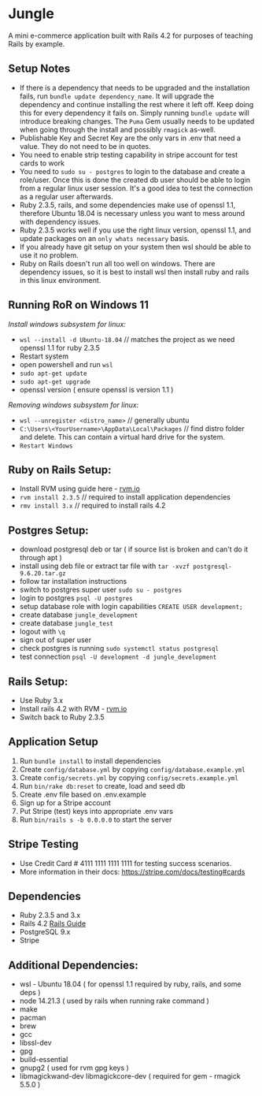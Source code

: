 # Jungle

  A mini e-commerce application built with Rails 4.2 for purposes of teaching Rails by example.

## Setup Notes
- If there is a dependency that needs to be upgraded and the installation fails, run `bundle update dependency_name`.
  It will upgrade the dependency and continue installing the rest where it left off. Keep doing this for every dependency it fails on.
  Simply running `bundle update` will introduce breaking changes.
  The `Puma` Gem usually needs to be updated when going through the install and possibly `rmagick` as-well.
- Publishable Key and Secret Key are the only vars in .env that need a value. They do not need to be in quotes.
- You need to enable strip testing capability in stripe account for test cards to work
- You need to `sudo su - postgres` to login to the database and create a role/user.
  Once this is done the created db user should be able to login from a regular linux user session.
  It's a good idea to test the connection as a regular user afterwards.
- Ruby 2.3.5, rails, and some dependencies make use of openssl 1.1, therefore Ubuntu 18.04 is necessary
  unless you want to mess around with dependency issues.
- Ruby 2.3.5 works well if you use the right linux version, openssl 1.1, and update packages on an `only whats necessary` basis.
- If you already have git setup on your system then wsl should be able to use it no problem.
- Ruby on Rails doesn't run all too well on windows. There are dependency issues, so it is best to install wsl then install ruby and rails in this linux environment.

## Running RoR on Windows 11
*Install windows subsystem for linux:*
- `wsl --install -d Ubuntu-18.04` // matches the project as we need openssl 1.1 for ruby 2.3.5
- Restart system
- open powershell and run `wsl`
- `sudo apt-get update`
- `sudo apt-get upgrade`
- openssl version ( ensure openssl is version 1.1 )

*Removing windows subsystem for linux:*
- `wsl --unregister <distro_name>` 					        // generally ubuntu
- `C:\Users\<YourUsername>\AppData\Local\Packages` 	// find distro folder and delete. This can contain a virtual hard drive for the system.
- `Restart Windows`

## Ruby on Rails Setup:
- Install RVM using guide here - [rvm.io](https://rvm.io/)
- `rvm install 2.3.5` // required to install application dependencies
- `rmv install 3.x`   // required to install rails 4.2

## Postgres Setup:
- download postgresql deb or tar ( if source list is broken and can't do it through apt )
- install using deb file or extract tar file with `tar -xvzf postgresql-9.6.20.tar.gz`
- follow tar installation instructions
- switch to postgres super user `sudo su - postgres`
- login to postgres `psql -U postgres`
- setup database role with login capabilities `CREATE USER development;`
- create database `jungle_development`
- create database `jungle_test`
- logout with `\q`
- sign out of super user
- check postgres is running `sudo systemctl status postgresql`
- test connection `psql -U development -d jungle_development`

## Rails Setup:
- Use Ruby 3.x
- Install rails 4.2 with RVM - [rvm.io](https://rvm.io/)
- Switch back to Ruby 2.3.5

## Application Setup
1. Run `bundle install` to install dependencies
2. Create `config/database.yml` by copying `config/database.example.yml`
3. Create `config/secrets.yml` by copying `config/secrets.example.yml`
4. Run `bin/rake db:reset` to create, load and seed db
5. Create .env file based on .env.example
6. Sign up for a Stripe account
7. Put Stripe (test) keys into appropriate .env vars
8. Run `bin/rails s -b 0.0.0.0` to start the server

## Stripe Testing
- Use Credit Card # 4111 1111 1111 1111 for testing success scenarios.
- More information in their docs: <https://stripe.com/docs/testing#cards>

## Dependencies
* Ruby 2.3.5 and 3.x
* Rails 4.2 [Rails Guide](http://guides.rubyonrails.org/v4.2/)
* PostgreSQL 9.x
* Stripe

## Additional Dependencies:
- wsl - Ubuntu 18.04 ( for openssl 1.1 required by ruby, rails, and some deps )
- node 14.21.3 ( used by rails when running rake command )
- make
- pacman
- brew
- gcc
- libssl-dev
- gpg
- build-essential
- gnupg2 ( used for rvm gpg keys )
- libmagickwand-dev libmagickcore-dev ( required for gem - rmagick 5.5.0 )

